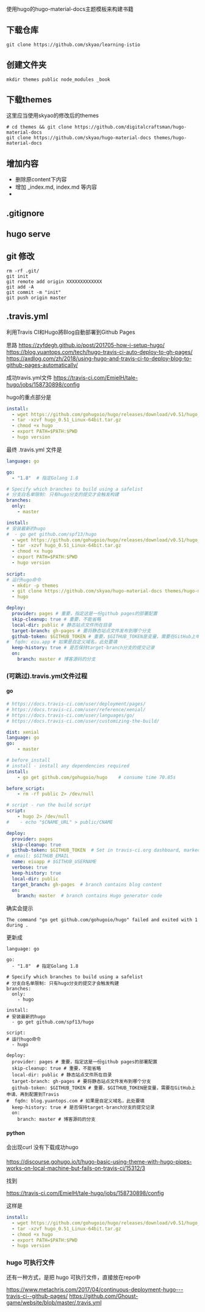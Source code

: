 使用hugo的hugo-material-docs主题模板来构建书籍

## 下载仓库
```
git clone https://github.com/skyao/learning-istio
```

## 创建文件夹
```
mkdir themes public node_modules _book
```
## 下载themes

这里应当使用skyao的修改后的themes

```
# cd themes && git clone https://github.com/digitalcraftsman/hugo-material-docs
git clone https://github.com/skyao/hugo-material-docs themes/hugo-material-docs
```

## 增加内容

- 删除原content下内容
- 增加 _index.md, index.md 等内容
- 


## .gitignore

## hugo serve

## git 修改

```
rm -rf .git/
git init
git remote add origin XXXXXXXXXXXXX
git add -A
git commit -m "init"
git push origin master
``` 

## .travis.yml

利用Travis CI和Hugo將Blog自動部署到Github Pages

思路
https://zyfdegh.github.io/post/201705-how-i-setup-hugo/
https://blog.yuantops.com/tech/hugo-travis-ci-auto-deploy-to-gh-pages/
https://axdlog.com/zh/2018/using-hugo-and-travis-ci-to-deploy-blog-to-github-pages-automatically/

成功travis.yml文件
https://travis-ci.com/EmielH/tale-hugo/jobs/158730898/config

hugo的重点部分是

```yml
install:
  - wget https://github.com/gohugoio/hugo/releases/download/v0.51/hugo_0.51_Linux-64bit.tar.gz
  - tar -xzvf hugo_0.51_Linux-64bit.tar.gz
  - chmod +x hugo
  - export PATH=$PATH:$PWD
  - hugo version
```

最终 .travis.yml 文件是

```yml
language: go

go:
  - "1.8"  # 指定Golang 1.8

# Specify which branches to build using a safelist
# 分支白名单限制: 只有hugo分支的提交才会触发构建
branches:
  only:
    - master 

install:
# 安装最新的hugo
#  - go get github.com/spf13/hugo 
  - wget https://github.com/gohugoio/hugo/releases/download/v0.51/hugo_0.51_Linux-64bit.tar.gz
  - tar -xzvf hugo_0.51_Linux-64bit.tar.gz
  - chmod +x hugo
  - export PATH=$PATH:$PWD
  - hugo version
  
script:
# 运行hugo命令
  - mkdir -p themes
  - git clone https://github.com/skyao/hugo-material-docs themes/hugo-material-docs
  - hugo

deploy:
  provider: pages # 重要，指定这是一份github pages的部署配置
  skip-cleanup: true # 重要，不能省略
  local-dir: public # 静态站点文件所在目录
  target-branch: gh-pages # 要将静态站点文件发布到哪个分支
  github-token: $GITHUB_TOKEN # 重要，$GITHUB_TOKEN是变量，需要在GitHub上申请、再到配置到Travis
#  fqdn: eiu.app # 如果是自定义域名，此处要填
  keep-history: true # 是否保持target-branch分支的提交记录
  on:
    branch: master # 博客源码的分支
```

### (可跳过).travis.yml文件过程

#### go

```yml
# https://docs.travis-ci.com/user/deployment/pages/
# https://docs.travis-ci.com/user/reference/xenial/
# https://docs.travis-ci.com/user/languages/go/
# https://docs.travis-ci.com/user/customizing-the-build/

dist: xenial
language: go
go:
    - master

# before_install
# install - install any dependencies required
install:
    - go get github.com/gohugoio/hugo    # consume time 70.85s

before_script:
    - rm -rf public 2> /dev/null

# script - run the build script
script:
    - hugo 2> /dev/null
#    - echo "$CNAME_URL" > public/CNAME

deploy:
  provider: pages
  skip-cleanup: true
  github-token: $GITHUB_TOKEN  # Set in travis-ci.org dashboard, marked secure
#  email: $GITHUB_EMAIL
  name: eiuapp # $GITHUB_USERNAME
  verbose: true
  keep-history: true
  local-dir: public
  target_branch: gh-pages  # branch contains blog content
  on:
    branch: master  # branch contains Hugo generator code
```

确实会提示

```
The command "go get github.com/gohugoio/hugo" failed and exited with 1 during .
```

更新成

```
language: go

go:
  - "1.8"  # 指定Golang 1.8

# Specify which branches to build using a safelist
# 分支白名单限制: 只有hugo分支的提交才会触发构建
branches:
  only:
    - hugo 

install:
# 安装最新的hugo
  - go get github.com/spf13/hugo 

script:
# 运行hugo命令
  - hugo

deploy:
  provider: pages # 重要，指定这是一份github pages的部署配置
  skip-cleanup: true # 重要，不能省略
  local-dir: public # 静态站点文件所在目录
  target-branch: gh-pages # 要将静态站点文件发布到哪个分支
  github-token: $GITHUB_TOKEN # 重要，$GITHUB_TOKEN是变量，需要在GitHub上申请、再到配置到Travis
#  fqdn: blog.yuantops.com # 如果是自定义域名，此处要填
  keep-history: true # 是否保持target-branch分支的提交记录
  on:
    branch: master # 博客源码的分支
```

#### python

会出现curl 没有下载成功hugo

#### 

https://discourse.gohugo.io/t/hugo-basic-using-theme-with-hugo-pipes-works-on-local-machine-but-fails-on-travis-ci/15312/3

找到

https://travis-ci.com/EmielH/tale-hugo/jobs/158730898/config

这样是

```yml
install:
  - wget https://github.com/gohugoio/hugo/releases/download/v0.51/hugo_0.51_Linux-64bit.tar.gz
  - tar -xzvf hugo_0.51_Linux-64bit.tar.gz
  - chmod +x hugo
  - export PATH=$PATH:$PWD
  - hugo version
```

### hugo 可执行文件

还有一种方式，是把 hugo 可执行文件，直接放在repo中

https://www.metachris.com/2017/04/continuous-deployment-hugo---travis-ci--github-pages/
https://github.com/Ghoust-game/website/blob/master/.travis.yml



